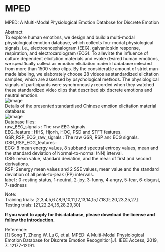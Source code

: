 # MPED
MPED: A Multi-Modal Physiological Emotion Database for Discrete Emotion

Abstract  
To explore human emotions, we design and build a multi-modal physiological emotion database, which collects four modal physiological signals, i.e., electroencephalogram (EEG), galvanic skin response, respiration, and electrocardiogram (ECG). To alleviate the influence of culture dependent elicitation materials and evoke desired human emotions, we specifically collect an emotion elicitation material database selected from more than 1500 video clips. By the considerable amount of strict man-made labeling, we elaborately choose 28 videos as standardized elicitation samples, which are assessed by psychological methods. The physiological signals of participants were synchronously recorded when they watched these standardized video clips that described six discrete emotions and neutral emotion.  
![image](https://github.com/Tengfei000/MPED/blob/datatset/MPED.jpg)  
Details of the presented standardised Chinese emotion elicitation material database:  
![image](https://github.com/Tengfei000/MPED/blob/datatset/elicitaition_material.jpg)  
Database files:  
raw_EEG_signals : The raw EEG signals.  
EEG_feature : HHS, Hjorth, HOC, PSD and STFT features.  
GSR_RSP_ECG_raw_signals : The raw GSR, RSP and ECG signals.  
GSR_RSP_ECG_features :   
ECG: 8 mean energy values, 8 subband spectral entropy values, mean and the standard deviation of Normal-to-normal (NN) interval.  
GSR: mean value, standard deviation, and the mean of first and second derivations.  
RSP:  2energy mean values and 2 SSE values, mean value and the standard deviation of all peak-to-peak (PP) intervals.  
label : 0-resting status, 1-neutral, 2-joy, 3-funny, 4-angry, 5-fear, 6-disgust, 7-sadness  

Note:  
Training trials: [2,3,4,5,6,7,8,9,10,11,12,13,14,15,17,18,19,20,23,25,27]  
Testing trials: [21,22,24,26,28,29,30]  

**If you want to apply for this database, please download the license and follow the introduction.**  

Reference:  
[1] Song T, Zheng W, Lu C, et al. MPED: A Multi-Modal Physiological Emotion Database for Discrete Emotion Recognition[J]. IEEE Access, 2019, 7: 12177-12191. 
